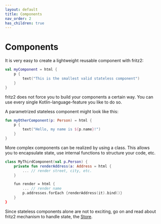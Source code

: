 ```yaml
---
layout: default
title: Components
nav_order: 2
has_children: true
---
```

# Components

It is very easy to create a lightweight reusable component with fritz2:

```kotlin
val myComponent = html {
    p {
        text("This is the smallest valid stateless component")
    }
}
``` 

fritz2 does not force you to build your components a certain way. You can use every single Kotlin-language-feature you like to do so.

A parametrized stateless component might look like this:

```kotlin
fun myOtherComponent(p: Person) = html {
    p {
        text("Hello, my name is ${p.name}!")
    }
}
```

More complex components can be realized by using a class. This allows you to encapsulate state, use internal functions to structure your code, etc.

```kotlin
class MyThirdComponent(val p.Person) {
    private fun renderAddress(a: Address = html {
        ... // render street, city, etc.
    }

    fun render = html {
        ... // render name
        p.addresses.forEach {renderAddress(it).bind()}
    }
}
```

Since stateless components alone are not to exciting, go on and read about fritz2 mechanism to handle state, the [Store](Store.html).